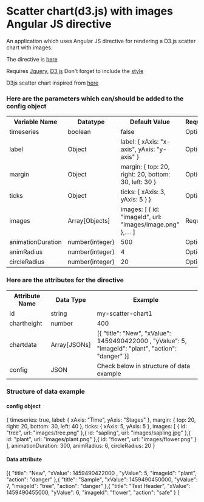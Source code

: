 # Scatter chart(d3.js) with images Angular JS directive
An application which uses Angular JS directive for rendering a D3.js scatter chart with images.

The directive is [here](https://github.com/Abhishek-Govula/repo1/tree/master/public/shared/scatter-chart)

Requires [Jquery](https://jquery.com/download/), [D3.js](https://d3js.org/)
Don't forget to include the [style](https://github.com/Abhishek-Govula/repo1/tree/master/public/css/my-scatter-chart.css)

D3js scatter chart inspired from [here](http://bl.ocks.org/weiglemc/6185069)
<h3>Here are the parameters which can/should be added to the config object</h3>
<table>
    <tr>
        <th>Variable Name</th>
        <th>Datatype</th>
        <th>Default Value</th>
        <th>Required</th>
    </tr>
    <tr>
        <td>timeseries</td>
        <td>boolean</td>
        <td>false</td>
        <td>Optional</td>
    </tr>
    <tr>
        <td>label</td>
        <td>Object</td>
        <td>label: {
			xAxis: "x-axis",
			yAxis: "y-axis"
		}</td>
        <td>Optional</td>
    </tr>
    <tr>
        <td>margin</td>
        <td>Object</td>
        <td>margin: {
			top: 20, 
            right: 20, 
            bottom: 30, 
            left: 30
		}</td>
        <td>Optional</td>
    </tr>
    <tr>
        <td>ticks</td>
        <td>Object</td>
        <td>ticks: {
            xAxis: 3,
            yAxis: 5
        }
		}</td>
        <td>Optional</td>
    </tr>
    <tr>
        <td>images</td>
        <td>Array[Objects]</td>
        <td>images: [
            {
                id: "imageId",
                url: "images/image.png"
            },....
		]</td>
        <td>Required</td>
    </tr>
    <tr>
        <td>animationDuration</td>
        <td>number(integer)</td>
        <td>500</td>
        <td>Optional</td>
    </tr>
    <tr>
        <td>animRadius</td>
        <td>number(integer)</td>
        <td>4</td>
        <td>Optional</td>
    </tr>
    <tr>
        <td>circleRadius</td>
        <td>number(integer)</td>
        <td>20</td>
        <td>Optional</td>
    </tr>
</table>

<h3>Here are the attributes for the directive</h3>
<table>
    <tr>
        <th>Attribute Name</th>
        <th>Data Type</th>
        <th>Example</th>
    </tr>
    <tr>
        <td>id</td>
        <td>string</td>
        <td>my-scatter-chart1</td>
    </tr>
    <tr>
        <td>chartheight</td>
        <td>number</td>
        <td>400</td>
    </tr>
    <tr>
        <td>chartdata</td>
        <td>Array[JSONs]</td>
        <td>[{
	    "title": "New",
	    "xValue": 1459490422000 ,
	    "yValue": 5,
	    "imageId": "plant",
	    "action": "danger"
        }]</td>
    <tr>
    <tr>
        <td>config</td>
        <td>JSON</td>
        <td>Check below in structure of data example</td> 
<table>

<h3>Structure of data example</h3>
<h4>config object</h4>
{
    timeseries: true,
    label: {
        xAxis: "Time",
        yAxis: "Stages"
    },
    margin: {
        top: 20, 
        right: 20, 
        bottom: 30, 
        left: 40
    },
    ticks: {
        xAxis: 5,
        yAxis: 5
    },
    images: [
        {
            id: "tree",
            url: "images/tree.png"
        },{
            id: "sapling",
            url: "images/sapling.jpg"
        },{
            id: "plant",
            url: "images/plant.png"
        },{
            id: "flower",
            url: "images/flower.png"
        }
    ],
    animationDuration: 300,
    animRadius: 6,
    circleRadius: 20
}

<h4>Data attribute</h4>
[{
    "title": "New",
    "xValue": 1459490422000 ,
    "yValue": 5,
    "imageId": "plant",
    "action": "danger"
  },{
    "title": "Sample",
    "xValue": 1459490450000,
    "yValue": 7,
    "imageId": "tree",
    "action": "danger"
  },{
    "title": "Test Header",
    "xValue": 1459490455000,
    "yValue": 6,
    "imageId": "flower",
    "action": "safe"
  }
]


